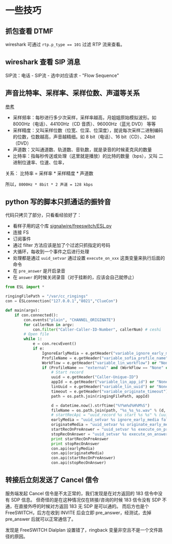 # 一些技巧

## 抓包查看 DTMF

wireshark 可通过 `rtp.p_type == 101` 过滤 RTP 流来查看。

## wireshark 查看 SIP 消息

SIP流：电话 - SIP流 - 选中对应请求 - "Flow Sequence"

## 声音比特率、采样率、采样位数、声道等关系

[参考](https://zhuanlan.zhihu.com/p/212318683)

- 采样频率：每秒进行多少次采样，采样率越高，月姐姐原始模拟波形。如 8000Hz（电话）、44100Hz（CD 音质）、96000Hz（蓝光 DVD） 等等
- 采样精度：又叫采样位数（位宽、位深、位深度），就说每次采样二进制编码的位数，位数越高，声音越精细。如 8 bit（电话）、16 bit（CD）、24bit（DVD）
- 声道数：又叫通道数、轨道数、音轨数，就是录音的时候麦克风的数量
- 比特率：指每秒传送或处理（这里就是播放）的比特的数量（bps），又叫 二进制位速率、位速、位率，

关系： 比特率 = 采样率 * 采样精度 * 声道数

所以，`8000Hz * 8bit * 2 声道 = 128 kbps`

## python 写的脚本只抓通话的振铃音

代码只拷贝了部分，只看看经验好了：

- 看样子用的这个库 [signalwire/freeswitch/ESL.py](https://github.com/signalwire/freeswitch/blob/master/libs/esl/python3/ESL.py)
- 连接 FS
- 订阅事件
- 通过 filter 方法应该是加了个过滤只抓指定的号码
- 大循环，每收到一个事件之后进行处理
- 处理都是通过 `uuid_setvar` 通过设置 `execute_on_xxx` 这类变量来执行后面的命令
- 在 `pre_answer` 是开启录音
- 在 `answer` 的时候关闭录音（对于挂断的，应该会自己就停止）

```python
from ESL import *

ringingFilePath = "/var/cc_ringings"
con = ESLconnection("127.0.0.1","8021","ClueCon")

def main(argv):
    if con.connected():
        con.events("plain", "CHANNEL_ORIGINATE")
        for callerNum in argv:
            con.filter("Caller-Caller-ID-Number", callerNum) # ceshi
        # Open file
        while 1:
            e = con.recvEvent()
            if e:
                IgnoreEarlyMedia = e.getHeader("variable_ignore_early_media") or "None"
                ProfileName = e.getHeader("variable_sofia_profile_name") or "None"
                WorkFlow = e.getHeader("variable_lin_workflow") or "None"
                if (ProfileName == "external" and (WorkFlow == "None" or WorkFlow == "out_callback" or WorkFlow == "in")):
                    # Start record
                    uuid = e.getHeader("Caller-Unique-ID")
                    appId = e.getHeader("variable_lin_app_id") or "None"
                    linUuid = e.getHeader("variable_lin_uuid") or "None"
                    timeout = e.getHeader("variable_originate_timeout") or "60"
                    path = os.path.join(ringingFilePath, appId)

                    d = datetime.now().strftime("%Y%m%d%H%M%S")
                    fileName = os.path.join(path, "%s_%s_%s.wav" % (d, linUuid, uuid))
                    # startRecApi = "uuid_record %s start %s %s" % (uuid, fileName, timeout)
                    earlyMedia = "uuid_setvar %s ignore_early_media false" % (uuid)
                    originateMedia = "uuid_setvar %s originate_early_media true" % (uuid)
                    startRecOnPreAnswer = "uuid_setvar %s execute_on_pre_answer record_session::%s +%s" % (uuid, fileName, timeout)
                    stopRecOnAnswer = "uuid_setvar %s execute_on_answer stop_record_session::%s" % (uuid, fileName)
                    print startRecOnPreAnswer
                    print stopRecOnAnswer
                    con.api(earlyMedia)
                    con.api(originateMedia)
                    con.api(startRecOnPreAnswer)
                    con.api(stopRecOnAnswer)
```


## 转接后立刻发送了 Cancel 信令

服务端发起 Cancel 信令是不太正常的，我们发现是在对方返回的 183 信令中没有 SDP 信息。
但奇怪的是在这种情况仅在转接/咨询的时候 183 信令没有 SDP 不通，在直接外呼的时候对方返回 183 无 SDP 是可以通的。
而后方也是个 FreeSWITCH，后方在收到 INVITE 后会立即 pre_answer，经测试，去掉 pre_answer 后就可以正常通信了。

发现是 FreeSWITCH Dialplan 设置错了，ringback 变量非空且不是一个文件路径的原因。
